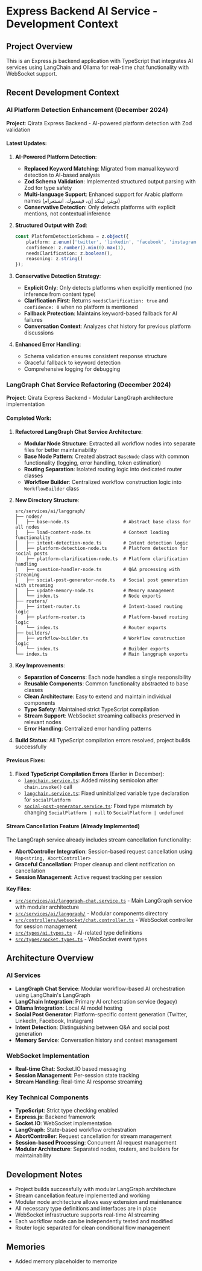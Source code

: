 # Express Backend AI Service - Development Context

## Project Overview
This is an Express.js backend application with TypeScript that integrates AI services using LangChain and Ollama for real-time chat functionality with WebSocket support.

## Recent Development Context

### AI Platform Detection Enhancement (December 2024)

**Project**: Qirata Express Backend - AI-powered platform detection with Zod validation

#### Latest Updates:
1. **AI-Powered Platform Detection**:
   - **Replaced Keyword Matching**: Migrated from manual keyword detection to AI-based analysis
   - **Zod Schema Validation**: Implemented structured output parsing with Zod for type safety
   - **Multi-language Support**: Enhanced support for Arabic platform names (تويتر، لينكد إن، فيسبوك، انستغرام)
   - **Conservative Detection**: Only detects platforms with explicit mentions, not contextual inference

2. **Structured Output with Zod**:
   ```typescript
   const PlatformDetectionSchema = z.object({
       platform: z.enum(['twitter', 'linkedin', 'facebook', 'instagram']).nullable(),
       confidence: z.number().min(0).max(1),
       needsClarification: z.boolean(),
       reasoning: z.string()
   });
   ```

3. **Conservative Detection Strategy**:
   - **Explicit Only**: Only detects platforms when explicitly mentioned (no inference from content type)
   - **Clarification First**: Returns `needsClarification: true` and `confidence: 0` when no platform is mentioned
   - **Fallback Protection**: Maintains keyword-based fallback for AI failures
   - **Conversation Context**: Analyzes chat history for previous platform discussions

4. **Enhanced Error Handling**:
   - Schema validation ensures consistent response structure
   - Graceful fallback to keyword detection
   - Comprehensive logging for debugging

### LangGraph Chat Service Refactoring (December 2024)

**Project**: Qirata Express Backend - Modular LangGraph architecture implementation

#### Completed Work:
1. **Refactored LangGraph Chat Service Architecture**:
   - **Modular Node Structure**: Extracted all workflow nodes into separate files for better maintainability
   - **Base Node Pattern**: Created abstract `BaseNode` class with common functionality (logging, error handling, token estimation)
   - **Routing Separation**: Isolated routing logic into dedicated router classes
   - **Workflow Builder**: Centralized workflow construction logic into `WorkflowBuilder` class

2. **New Directory Structure**:
   ```
   src/services/ai/langgraph/
   ├── nodes/
   │   ├── base-node.ts                    # Abstract base class for all nodes
   │   ├── load-content-node.ts            # Context loading functionality
   │   ├── intent-detection-node.ts        # Intent detection logic
   │   ├── platform-detection-node.ts      # Platform detection for social posts
   │   ├── platform-clarification-node.ts  # Platform clarification handling
   │   ├── question-handler-node.ts        # Q&A processing with streaming
   │   ├── social-post-generator-node.ts   # Social post generation with streaming
   │   ├── update-memory-node.ts           # Memory management
   │   └── index.ts                        # Node exports
   ├── routers/
   │   ├── intent-router.ts                # Intent-based routing logic
   │   ├── platform-router.ts              # Platform-based routing logic
   │   └── index.ts                        # Router exports
   ├── builders/
   │   ├── workflow-builder.ts             # Workflow construction logic
   │   └── index.ts                        # Builder exports
   └── index.ts                            # Main langgraph exports
   ```

3. **Key Improvements**:
   - **Separation of Concerns**: Each node handles a single responsibility
   - **Reusable Components**: Common functionality abstracted to base classes
   - **Clean Architecture**: Easy to extend and maintain individual components
   - **Type Safety**: Maintained strict TypeScript compilation
   - **Stream Support**: WebSocket streaming callbacks preserved in relevant nodes
   - **Error Handling**: Centralized error handling patterns

4. **Build Status**: All TypeScript compilation errors resolved, project builds successfully

#### Previous Fixes:
1. **Fixed TypeScript Compilation Errors** (Earlier in December):
   - [`langchain.service.ts`](src/services/ai/langchain.service.ts:135): Added missing semicolon after `chain.invoke()` call
   - [`langchain.service.ts`](src/services/ai/langchain.service.ts:145): Fixed uninitialized variable type declaration for `socialPlatform`
   - [`social-post-generator.service.ts`](src/services/ai/social-post-generator.service.ts:84): Fixed type mismatch by changing `SocialPlatform | null` to `SocialPlatform | undefined`

#### Stream Cancellation Feature (Already Implemented)
The LangGraph service already includes stream cancellation functionality:
- **AbortController Integration**: Session-based request cancellation using `Map<string, AbortController>`
- **Graceful Cancellation**: Proper cleanup and client notification on cancellation
- **Session Management**: Active request tracking per session

**Key Files**:
- [`src/services/ai/langgraph-chat.service.ts`](src/services/ai/langgraph-chat.service.ts) - Main LangGraph service with modular architecture
- [`src/services/ai/langgraph/`](src/services/ai/langgraph/) - Modular components directory
- [`src/controllers/websocket/chat.controller.ts`](src/controllers/websocket/chat.controller.ts) - WebSocket controller for session management
- [`src/types/ai.types.ts`](src/types/ai.types.ts) - AI-related type definitions
- [`src/types/socket.types.ts`](src/types/socket.types.ts) - WebSocket event types

## Architecture Overview

### AI Services
- **LangGraph Chat Service**: Modular workflow-based AI orchestration using LangChain's LangGraph
- **LangChain Integration**: Primary AI orchestration service (legacy)
- **Ollama Integration**: Local AI model hosting
- **Social Post Generator**: Platform-specific content generation (Twitter, LinkedIn, Facebook, Instagram)
- **Intent Detection**: Distinguishing between Q&A and social post generation
- **Memory Service**: Conversation history and context management

### WebSocket Implementation
- **Real-time Chat**: Socket.IO based messaging
- **Session Management**: Per-session state tracking
- **Stream Handling**: Real-time AI response streaming

### Key Technical Components
- **TypeScript**: Strict type checking enabled
- **Express.js**: Backend framework
- **Socket.IO**: WebSocket implementation
- **LangGraph**: State-based workflow orchestration
- **AbortController**: Request cancellation for stream management
- **Session-based Processing**: Concurrent AI request management
- **Modular Architecture**: Separated nodes, routers, and builders for maintainability

## Development Notes
- Project builds successfully with modular LangGraph architecture
- Stream cancellation feature implemented and working
- Modular node architecture allows easy extension and maintenance
- All necessary type definitions and interfaces are in place
- WebSocket infrastructure supports real-time AI streaming
- Each workflow node can be independently tested and modified
- Router logic separated for clean conditional flow management

## Memories
- Added memory placeholder to memorize